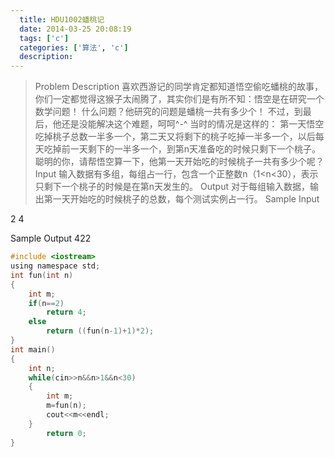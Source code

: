 ```yaml
---
  title: HDU1002蟠桃记
  date: 2014-03-25 20:08:19
  tags: ['c']
  categories: ['算法', 'c']
  description:
---
```



>Problem Description
喜欢西游记的同学肯定都知道悟空偷吃蟠桃的故事，你们一定都觉得这猴子太闹腾了，其实你们是有所不知：悟空是在研究一个数学问题！
什么问题？他研究的问题是蟠桃一共有多少个！
不过，到最后，他还是没能解决这个难题，呵呵^-^
当时的情况是这样的：
第一天悟空吃掉桃子总数一半多一个，第二天又将剩下的桃子吃掉一半多一个，以后每天吃掉前一天剩下的一半多一个，到第n天准备吃的时候只剩下一个桃子。聪明的你，请帮悟空算一下，他第一天开始吃的时候桃子一共有多少个呢？
Input
输入数据有多组，每组占一行，包含一个正整数n（1<n<30），表示只剩下一个桃子的时候是在第n天发生的。
Output
对于每组输入数据，输出第一天开始吃的时候桃子的总数，每个测试实例占一行。
Sample Input

2
4

Sample Output
422

```c
#include <iostream>
using namespace std;
int fun(int n)
{
    int m;
    if(n==2)
        return 4;
    else
        return ((fun(n-1)+1)*2);
}
int main()
{
    int n;
    while(cin>>n&&n>1&&n<30)
    {
        int m;
        m=fun(n);
        cout<<m<<endl;
    }
        return 0;
}
```


